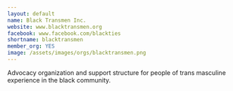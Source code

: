 ```yaml
---
layout: default
name: Black Transmen Inc.
website: www.blacktransmen.org
facebook: www.facebook.com/blackties
shortname: blacktransmen
member_org: YES
image: /assets/images/orgs/blacktransmen.png
---
```


Advocacy organization and support structure for people of trans masculine experience in the black community.
